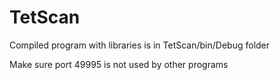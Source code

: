 # TetScan

Compiled program with libraries is in TetScan/bin/Debug folder

Make sure port 49995 is not used by other programs